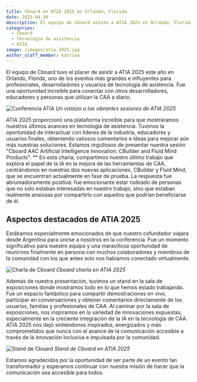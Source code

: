 ```yaml
---
title: Cboard en ATIA 2025 en Orlando, Florida
date: 2025-04-30
description: El equipo de Cboard asiste a ATIA 2025 en Orlando, Florida, para mostrar sus soluciones de tecnología de asistencia y conectarse con los líderes de la industria.
categories:
  - Cboard
  - Tecnología de asistencia
  - ATIA
image: /images/atia-2025.jpg
author_staff_member: katrina
---
```


El equipo de Cboard tuvo el placer de asistir a ATIA 2025 este año en Orlando, Florida, uno de los eventos más grandes e influyentes para profesionales, desarrolladores y usuarios de tecnología de asistencia. Fue una oportunidad increíble para conectar con otros desarrolladores, educadores y personas que utilizan la CAA a diario.

![Conferencia ATIA](/images/atia-2025-session.jpg) _Un vistazo a las vibrantes sesiones de ATIA 2025_

ATIA 2025 proporcionó una plataforma increíble para que mostráramos nuestros últimos avances en tecnología de asistencia. Tuvimos la oportunidad de interactuar con líderes de la industria, educadores y usuarios finales, obteniendo valiosos comentarios e ideas para mejorar aún más nuestras soluciones.
Estamos orgullosos de presentar nuestra sesión "Cboard AAC Artificial Intelligence Innovation: CBuilder and Fluid Mind Products". \*\* En esta charla, compartimos nuestro último trabajo que explora el papel de la IA en la mejora de las herramientas de CAA, centrándonos en nuestras dos nuevas aplicaciones, CBuilder y Fluid Mind, que se encuentran actualmente en fase de prueba. La respuesta fue abrumadoramente positiva: fue emocionante estar rodeado de personas que no solo estaban interesadas en nuestro trabajo, sino que estaban realmente ansiosas por compartirlo con aquellos que podrían beneficiarse de él.

## Aspectos destacados de ATIA 2025

Estábamos especialmente emocionados de que nuestro cofundador viajara desde Argentina para unirse a nosotros en la conferencia. Fue un momento significativo para nuestro equipo y una maravillosa oportunidad de reunirnos finalmente en persona con muchos colaboradores y miembros de la comunidad con los que antes solo nos habíamos conectado virtualmente.

![Charla de Cboard](/images/atia-2025-conference.jpg) _Cboard charla en ATIA 2025_

Además de nuestra presentación, tuvimos un stand en la sala de exposiciones donde mostramos todo en lo que hemos estado trabajando. Fue un espacio fantástico para compartir demostraciones en vivo, participar en conversaciones y obtener comentarios directamente de los usuarios, familias y profesionales de CAA. Al caminar por la sala de exposiciones, nos inspiramos en la variedad de innovaciones expuestas, especialmente en la creciente integración de la IA en la tecnología de CAA.
ATIA 2025 nos dejó sintiéndonos inspirados, energizados y más comprometidos que nunca con el avance de la comunicación accesible a través de la innovación inclusiva e impulsada por la comunidad.

![Stand de Cboard](/images/atia-2025-booth.jpg) _Stand de Cboard en ATIA 2025_

Estamos agradecidos por la oportunidad de ser parte de un evento tan transformador y esperamos continuar con nuestra misión de hacer que la comunicación sea accesible para todos.
